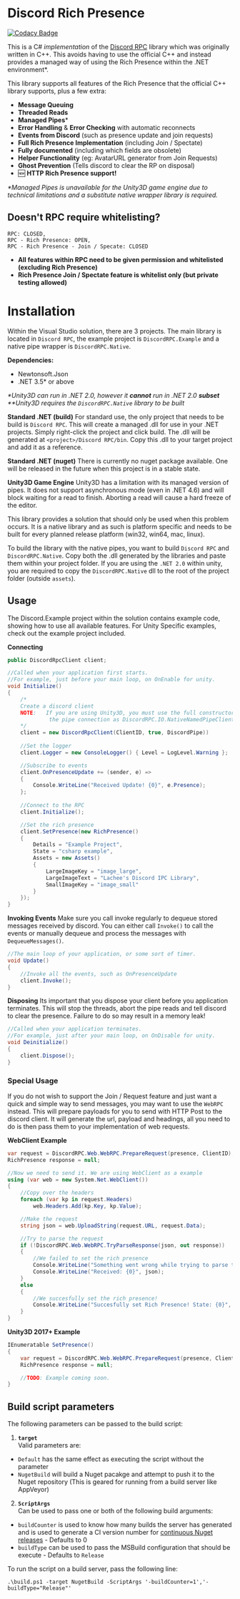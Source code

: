 # Discord Rich Presence

[![Codacy Badge](https://api.codacy.com/project/badge/Grade/a3fc8999eb734774bff83179fee2409e)](https://app.codacy.com/app/Lachee/discord-rpc-csharp?utm_source=github.com&utm_medium=referral&utm_content=Lachee/discord-rpc-csharp&utm_campaign=badger)


This is a C# _implementation_ of the [Discord RPC](https://github.com/discordapp/discord-rpc) library which was originally written in C++. This avoids having to use the official C++ and instead provides a managed way of using the Rich Presence within the .NET environment*.

This library supports all features of the Rich Presence that the official C++ library supports, plus a few extra:
 - **Message Queuing**
 - **Threaded Reads**
 - **Managed Pipes***
 - **Error Handling** & **Error Checking** with automatic reconnects
 - **Events from Discord** (such as presence update and join requests)
 - **Full Rich Presence Implementation** (including Join / Spectate)
 - **Fully documented** (including which fields are obsolete)
 - **Helper Functionality** (eg: AvatarURL generator from Join Requests)
 - **Ghost Prevention** (Tells discord to clear the RP on disposal)
 - :new: **HTTP Rich Presence support!**

_*Managed Pipes is unavailable for the Unity3D game engine due to technical limitations and a substitute native wrapper library is required._

## Doesn't RPC require whitelisting?
```
RPC: CLOSED,
RPC - Rich Presence: OPEN,
RPC - Rich Presence - Join / Specate: CLOSED
```
* __All features within RPC need to be given permission and whitelisted (excluding Rich Presence)__
* __Rich Presence Join / Spectate feature is whitelist only (but private testing allowed)__

# Installation
Within the Visual Studio solution, there are 3 projects. The main library is located in `Discord RPC`, the example project is `DiscordRPC.Example` and a native pipe wrapper is `DiscordRPC.Native`. 

**Dependencies:**
 - Newtonsoft.Json 
 - .NET 3.5* or above
 
_*Unity3D can run in .NET 2.0, however it **cannot** run in .NET 2.0 __subset___
_**Unity3D requires the `DiscordRPC.Native` library to be built_

**Standard .NET (build)**
For standard use, the only project that needs to be build is `Discord RPC`. This will create a managed .dll for use in your .NET projects. Simply right-click the project and click build. The .dll will be generated at `<project>/Discord RPC/bin`. Copy this .dll to your target project and add it as a reference.

**Standard .NET (nuget)**
There is currently no nuget package available. One will be released in the future when this project is in a stable state.

**Unity3D Game Engine**
Unity3D has a limitation with its managed version of pipes. It does not support asynchronous mode (even in .NET 4.6) and will block waiting for a read to finish. Aborting a read will cause a hard freeze of the editor.

This library provides a solution that should only be used when this problem occurs. It is a native library and as such is platform specific and needs to be built for every planned release platform (win32, win64, mac, linux). 

To build the library with the native pipes, you want to build `Discord RPC` and `DiscordRPC.Native`. Copy both the .dll generated by the libraries and paste them within your project folder. If you are using the `.NET 2.0` within unity, you are required to copy the `DiscordRPC.Native` dll to the root of the project folder (outside `assets`).


## Usage

The Discord.Example project within the solution contains example code, showing how to use all available features. For Unity Specific examples, check out the example project included. 

**Connecting**
```csharp
public DiscordRpcClient client;

//Called when your application first starts.
//For example, just before your main loop, on OnEnable for unity.
void Initialize() 
{
	/*
	Create a discord client
	NOTE: 	If you are using Unity3D, you must use the full constructor and define
			 the pipe connection as DiscordRPC.IO.NativeNamedPipeClient
	*/
	client = new DiscordRpcClient(ClientID, true, DiscordPipe))					
	
	//Set the logger
	client.Logger = new ConsoleLogger() { Level = LogLevel.Warning };

	//Subscribe to events
	client.OnPresenceUpdate += (sender, e) =>
	{
		Console.WriteLine("Received Update! {0}", e.Presence);
	};
	
	//Connect to the RPC
	client.Initialize();

	//Set the rich presence
	client.SetPresence(new RichPresence()
	{
		Details = "Example Project",
		State = "csharp example",
		Assets = new Assets()
		{
			LargeImageKey = "image_large",
			LargeImageText = "Lachee's Discord IPC Library",
			SmallImageKey = "image_small"
		}
	});	
}
```

**Invoking Events**
Make sure you call invoke regularly to dequeue stored messages received by discord. You can either call `Invoke()` to call the events or manually dequeue and process the messages with `DequeueMessages()`.
```csharp
//The main loop of your application, or some sort of timer.
void Update() 
{
	//Invoke all the events, such as OnPresenceUpdate
	client.Invoke();
}
```

**Disposing**
Its important that you dispose your client before you application terminates. This will stop the threads, abort the pipe reads and tell discord to clear the presence. Failure to do so may result in a memory leak!
```csharp
//Called when your application terminates.
//For example, just after your main loop, on OnDisable for unity.
void Deinitialize() 
{
	client.Dispose();
}
```
### Special Usage
If you do not wish to support the Join / Request feature and just want a quick and simple way to send messages, you may want to use the `WebRPC` instead. This will prepare payloads for you to send with HTTP Post to the discord client. It will generate the url, payload and headings, all you need to do is then pass them to your implementation of web requests.

**WebClient Example**
```csharp
var request = DiscordRPC.Web.WebRPC.PrepareRequest(presence, ClientID);
RichPresence response = null;

//Now we need to send it. We are using WebClient as a example
using (var web = new System.Net.WebClient())
{
	//Copy over the headers
	foreach (var kp in request.Headers)
		web.Headers.Add(kp.Key, kp.Value);

	//Make the request
	string json = web.UploadString(request.URL, request.Data);

	//Try to parse the request
	if (!DiscordRPC.Web.WebRPC.TryParseResponse(json, out response))
	{
		//We failed to set the rich presence
		Console.WriteLine("Something went wrong while trying to parse the response!");
		Console.WriteLine("Received: {0}", json);
	}
	else
	{
		//We succesfully set the rich presence!
		Console.WriteLine("Succesfully set Rich Presence! State: {0}", response.State);
	}
}
```

**Unity3D 2017+ Example**
```csharp
IEnumeratable SetPresence()
{
	var request = DiscordRPC.Web.WebRPC.PrepareRequest(presence, ClientID);
	RichPresence response = null;

	//TODO: Example coming soon.
}
```


## Build script parameters
The following parameters can be passed to the build script:
1. **`target`**  
Valid parameters are:
- `Default` has the same effect as executing the script without the parameter
- `NugetBuild` will build a Nuget pacakge and attempt to push it to the Nuget repository (This is geared for running from a build server like AppVeyor)
2. **`ScriptArgs`**  
Can be used to pass one or both of the following build arguments:
- `buildCounter` is used to know how many builds the server has generated and is used to generate a CI version number for [continuous Nuget releases](https://www.xavierdecoster.com/post/2013/04/29/semantic-versioning-auto-incremented-nuget-package-versions.html) - Defaults to 0
- `buildType` can be used to pass the MSBuild configuration that should be execute - Defaults to `Release`

To run the script on a build server, pass the following line:
```
.\build.ps1 -target NugetBuild -ScriptArgs '-buildCounter=1','-buildType="Release"'
```
